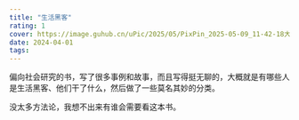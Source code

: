 ```yaml
---
title: "生活黑客"
rating: 1
cover: https://image.guhub.cn/uPic/2025/05/PixPin_2025-05-09_11-42-18大.jpeg
date: 2024-04-01
tags:
---
```


偏向社会研究的书，写了很多事例和故事，而且写得挺无聊的，大概就是有哪些人是生活黑客、他们干了什么，然后做了一些莫名其妙的分类。

没太多方法论，我想不出来有谁会需要看这本书。
